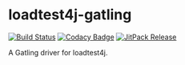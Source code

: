 # loadtest4j-gatling

[![Build Status](https://travis-ci.com/loadtest4j/loadtest4j-gatling.svg?branch=master)](https://travis-ci.com/loadtest4j/loadtest4j-gatling)
[![Codacy Badge](https://api.codacy.com/project/badge/Grade/22af7462aa80454094ae936613856f1d)](https://www.codacy.com/app/loadtest4j/loadtest4j-gatling)
[![JitPack Release](https://jitpack.io/v/com.github.loadtest4j/loadtest4j-gatling.svg)](https://jitpack.io/#com.github.loadtest4j/loadtest4j-gatling)

A Gatling driver for loadtest4j.
